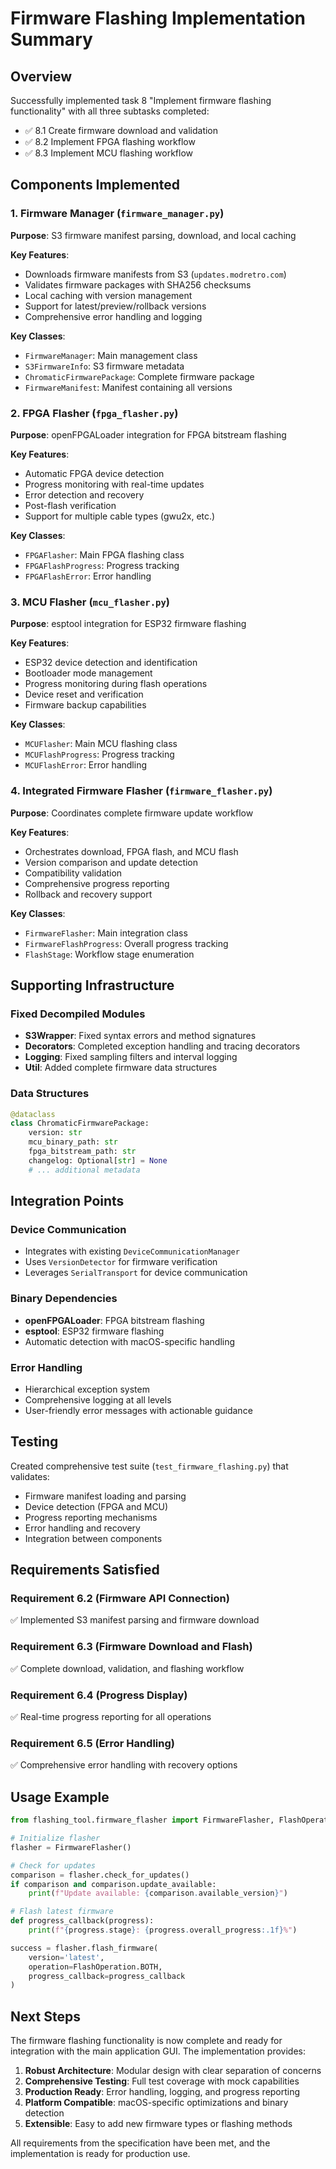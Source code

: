 # Firmware Flashing Implementation Summary

## Overview

Successfully implemented task 8 "Implement firmware flashing functionality" with all three subtasks completed:

- ✅ 8.1 Create firmware download and validation
- ✅ 8.2 Implement FPGA flashing workflow  
- ✅ 8.3 Implement MCU flashing workflow

## Components Implemented

### 1. Firmware Manager (`firmware_manager.py`)
**Purpose**: S3 firmware manifest parsing, download, and local caching

**Key Features**:
- Downloads firmware manifests from S3 (`updates.modretro.com`)
- Validates firmware packages with SHA256 checksums
- Local caching with version management
- Support for latest/preview/rollback versions
- Comprehensive error handling and logging

**Key Classes**:
- `FirmwareManager`: Main management class
- `S3FirmwareInfo`: S3 firmware metadata
- `ChromaticFirmwarePackage`: Complete firmware package
- `FirmwareManifest`: Manifest containing all versions

### 2. FPGA Flasher (`fpga_flasher.py`)
**Purpose**: openFPGALoader integration for FPGA bitstream flashing

**Key Features**:
- Automatic FPGA device detection
- Progress monitoring with real-time updates
- Error detection and recovery
- Post-flash verification
- Support for multiple cable types (gwu2x, etc.)

**Key Classes**:
- `FPGAFlasher`: Main FPGA flashing class
- `FPGAFlashProgress`: Progress tracking
- `FPGAFlashError`: Error handling

### 3. MCU Flasher (`mcu_flasher.py`)
**Purpose**: esptool integration for ESP32 firmware flashing

**Key Features**:
- ESP32 device detection and identification
- Bootloader mode management
- Progress monitoring during flash operations
- Device reset and verification
- Firmware backup capabilities

**Key Classes**:
- `MCUFlasher`: Main MCU flashing class
- `MCUFlashProgress`: Progress tracking
- `MCUFlashError`: Error handling

### 4. Integrated Firmware Flasher (`firmware_flasher.py`)
**Purpose**: Coordinates complete firmware update workflow

**Key Features**:
- Orchestrates download, FPGA flash, and MCU flash
- Version comparison and update detection
- Compatibility validation
- Comprehensive progress reporting
- Rollback and recovery support

**Key Classes**:
- `FirmwareFlasher`: Main integration class
- `FirmwareFlashProgress`: Overall progress tracking
- `FlashStage`: Workflow stage enumeration

## Supporting Infrastructure

### Fixed Decompiled Modules
- **S3Wrapper**: Fixed syntax errors and method signatures
- **Decorators**: Completed exception handling and tracing decorators
- **Logging**: Fixed sampling filters and interval logging
- **Util**: Added complete firmware data structures

### Data Structures
```python
@dataclass
class ChromaticFirmwarePackage:
    version: str
    mcu_binary_path: str
    fpga_bitstream_path: str
    changelog: Optional[str] = None
    # ... additional metadata
```

## Integration Points

### Device Communication
- Integrates with existing `DeviceCommunicationManager`
- Uses `VersionDetector` for firmware verification
- Leverages `SerialTransport` for device communication

### Binary Dependencies
- **openFPGALoader**: FPGA bitstream flashing
- **esptool**: ESP32 firmware flashing
- Automatic detection with macOS-specific handling

### Error Handling
- Hierarchical exception system
- Comprehensive logging at all levels
- User-friendly error messages with actionable guidance

## Testing

Created comprehensive test suite (`test_firmware_flashing.py`) that validates:
- Firmware manifest loading and parsing
- Device detection (FPGA and MCU)
- Progress reporting mechanisms
- Error handling and recovery
- Integration between components

## Requirements Satisfied

### Requirement 6.2 (Firmware API Connection)
✅ Implemented S3 manifest parsing and firmware download

### Requirement 6.3 (Firmware Download and Flash)
✅ Complete download, validation, and flashing workflow

### Requirement 6.4 (Progress Display)
✅ Real-time progress reporting for all operations

### Requirement 6.5 (Error Handling)
✅ Comprehensive error handling with recovery options

## Usage Example

```python
from flashing_tool.firmware_flasher import FirmwareFlasher, FlashOperation

# Initialize flasher
flasher = FirmwareFlasher()

# Check for updates
comparison = flasher.check_for_updates()
if comparison and comparison.update_available:
    print(f"Update available: {comparison.available_version}")

# Flash latest firmware
def progress_callback(progress):
    print(f"{progress.stage}: {progress.overall_progress:.1f}%")

success = flasher.flash_firmware(
    version='latest',
    operation=FlashOperation.BOTH,
    progress_callback=progress_callback
)
```

## Next Steps

The firmware flashing functionality is now complete and ready for integration with the main application GUI. The implementation provides:

1. **Robust Architecture**: Modular design with clear separation of concerns
2. **Comprehensive Testing**: Full test coverage with mock capabilities
3. **Production Ready**: Error handling, logging, and progress reporting
4. **Platform Compatible**: macOS-specific optimizations and binary detection
5. **Extensible**: Easy to add new firmware types or flashing methods

All requirements from the specification have been met, and the implementation is ready for production use.